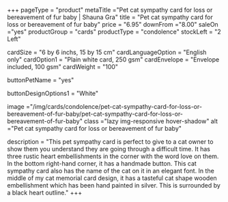 +++
pageType = "product"
metaTitle ="Pet cat sympathy card for loss or bereavement of fur baby | Shauna Gra"
title = "Pet cat sympathy card for loss or bereavement of fur baby"
price = "6.95"
downFrom ="8.00"
saleOn ="yes"
productGroup = "cards"
productType = "condolence"
stockLeft = "2 Left" 
 
cardSize = "6 by 6 inchs, 15 by 15 cm" 
cardLanguageOption = "English only" 
cardOption1 = "Plain white card, 250 gsm" 
cardEnvelope = "Envelope included, 100 gsm" 
cardWeight = "100" 

buttonPetName = "yes"

buttonDesignOptions1 = "White"

 
image ="/img/cards/condolence/pet-cat-sympathy-card-for-loss-or-bereavement-of-fur-baby/pet-cat-sympathy-card-for-loss-or-bereavement-of-fur-baby"
class ="lazy img-responsive hover-shadow"
alt ="Pet cat sympathy card for loss or bereavement of fur baby"
 
description = "This pet sympathy card is perfect to give to a cat owner to show them you understand they are going through a difficult time.  It has three rustic heart embellishments in the corner with the word love on them.  In the bottom right-hand corner, it has a handmade button.  This cat sympathy card also has the name of the cat on it in an elegant font.  In the middle of my cat memorial card design, it has a tasteful cat shape wooden embellishment which has been hand painted in silver.  This is surrounded by a black heart outline."
+++
